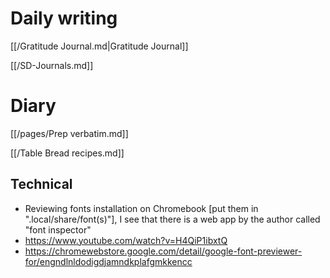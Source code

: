 # Daily writing

[[/Gratitude Journal.md|Gratitude Journal]]

[[/SD-Journals.md]] 

# Diary 
 
[[/pages/Prep verbatim.md]]

[[/Table Bread recipes.md]]

## Technical

- Reviewing fonts installation on Chromebook [put them in ".local/share/font(s)"], I see that there is a web app by the author called "font inspector"
- https://www.youtube.com/watch?v=H4QiP1ibxtQ
- https://chromewebstore.google.com/detail/google-font-previewer-for/engndlnldodigdjamndkplafgmkkencc
